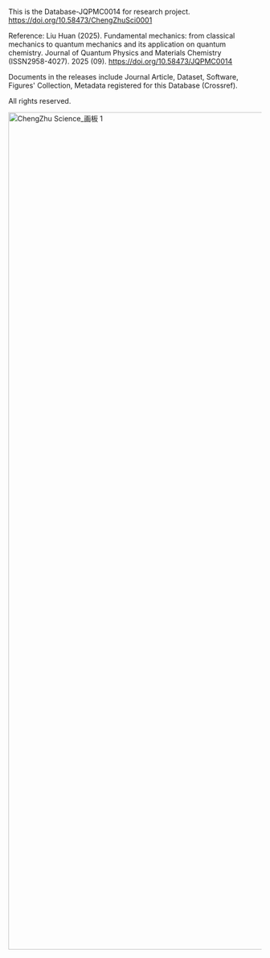 This is the Database-JQPMC0014 for research project. https://doi.org/10.58473/ChengZhuSci0001

Reference: Liu Huan (2025). Fundamental mechanics: from classical mechanics to quantum mechanics and its application on quantum chemistry. Journal of Quantum Physics and Materials Chemistry (ISSN2958-4027). 2025 (09). https://doi.org/10.58473/JQPMC0014

Documents in the releases include Journal Article, Dataset, Software, Figures' Collection, Metadata registered for this Database (Crossref). 

All rights reserved.

<img width="1667" height="1667" alt="ChengZhu Science_画板 1" src="https://github.com/user-attachments/assets/6461bd72-0afe-482f-a84d-3da7c107b445" />


